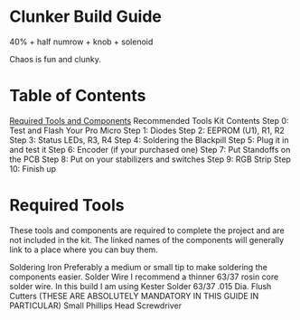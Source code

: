 # Clunker Build Guide
40% + half numrow + knob + solenoid

Chaos is fun and clunky.

# Table of Contents
[Required Tools and Components](#required)
Recommended Tools
Kit Contents
Step 0: Test and Flash Your Pro Micro
Step 1: Diodes
Step 2: EEPROM (U1), R1, R2​
Step 3: Status LEDs, R3, R4​
Step 4: Soldering the Blackpill​
Step 5: Plug it in and test it​
Step 6: Encoder (if your purchased one)​
Step 7: Put Standoffs on the PCB​
Step 8: Put on your stabilizers and switches
Step 9: RGB Strip
Step 10: Finish up

# Required Tools
<a id="required">
These tools and components are required to complete the project and are not included in the kit. The linked names of the components will generally link to a place where you can buy them.

Soldering Iron
Preferably a medium or small tip to make soldering the components easier.
Solder Wire
 I recommend a thinner 63/37 rosin core solder wire. In this build I am using Kester Solder 63/37 .015 Dia. 
 Flush Cutters (THESE ARE ABSOLUTELY MANDATORY IN THIS GUIDE IN PARTICULAR)
Small Phillips Head Screwdriver
